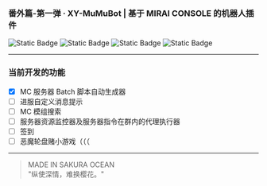 ### 番外篇-第一弹 · __XY-MuMuBot | 基于 MIRAI CONSOLE 的机器人插件__

![Static Badge](https://img.shields.io/badge/Kotlin-1.9.22-gray?style=flat&labelColor=purple)
![Static Badge](https://img.shields.io/badge/Mirai_Console-2.16.0-gray?style=flat&labelColor=blue)
![Static Badge](https://img.shields.io/badge/Release-SakuraOcean_V1-gray?style=flat&labelColor=pink)
![Static Badge](https://img.shields.io/badge/DEV-0.0.1-gray?style=flat&labelColor=red)

---

### 当前开发的功能

* [x] MC 服务器 Batch 脚本自动生成器
* [ ] 进服自定义消息提示
* [ ] MC 模组搜索
* [ ] 服务器资源监控器及服务器指令在群内的代理执行器
* [ ] 签到
* [ ] 恶魔轮盘赌小游戏（（（

---
> MADE IN SAKURA OCEAN  
> "纵使深情，难换樱花。"  

